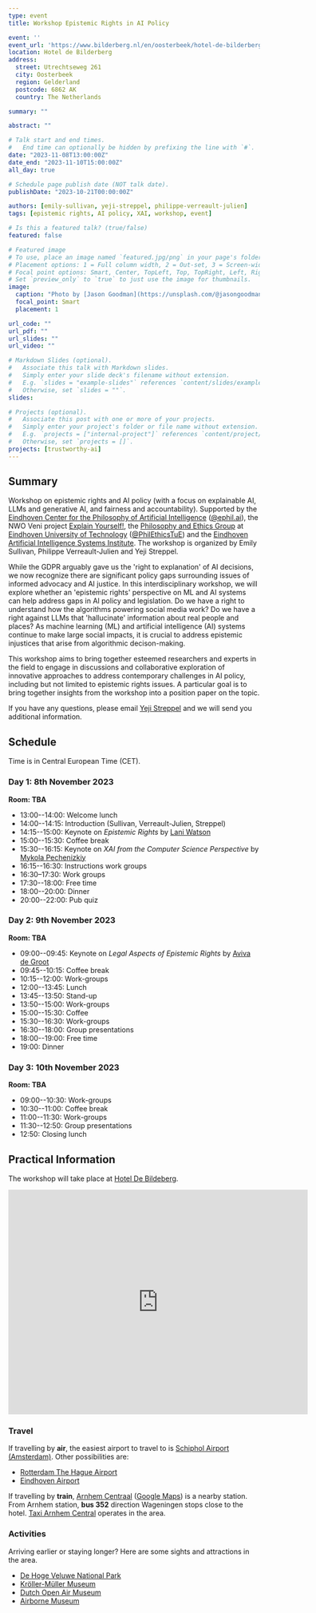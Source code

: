 ```yaml
---
type: event
title: Workshop Epistemic Rights in AI Policy

event: ''
event_url: 'https://www.bilderberg.nl/en/oosterbeek/hotel-de-bilderberg/'
location: Hotel de Bilderberg
address:
  street: Utrechtseweg 261
  city: Oosterbeek
  region: Gelderland
  postcode: 6862 AK
  country: The Netherlands

summary: ""

abstract: ""

# Talk start and end times.
#   End time can optionally be hidden by prefixing the line with `#`.
date: "2023-11-08T13:00:00Z"
date_end: "2023-11-10T15:00:00Z"
all_day: true

# Schedule page publish date (NOT talk date).
publishDate: "2023-10-21T00:00:00Z"

authors: [emily-sullivan, yeji-streppel, philippe-verreault-julien]
tags: [epistemic rights, AI policy, XAI, workshop, event]

# Is this a featured talk? (true/false)
featured: false

# Featured image
# To use, place an image named `featured.jpg/png` in your page's folder.
# Placement options: 1 = Full column width, 2 = Out-set, 3 = Screen-width
# Focal point options: Smart, Center, TopLeft, Top, TopRight, Left, Right, BottomLeft, Bottom, BottomRight
# Set `preview_only` to `true` to just use the image for thumbnails.
image:
  caption: "Photo by [Jason Goodman](https://unsplash.com/@jasongoodman_youxventures) on [Unsplash](https://unsplash.com/photos/Oalh2MojUuk)"
  focal_point: Smart
  placement: 1

url_code: ""
url_pdf: ""
url_slides: ""
url_video: ""

# Markdown Slides (optional).
#   Associate this talk with Markdown slides.
#   Simply enter your slide deck's filename without extension.
#   E.g. `slides = "example-slides"` references `content/slides/example-slides.md`.
#   Otherwise, set `slides = ""`.
slides:

# Projects (optional).
#   Associate this post with one or more of your projects.
#   Simply enter your project's folder or file name without extension.
#   E.g. `projects = ["internal-project"]` references `content/project/deep-learning/index.md`.
#   Otherwise, set `projects = []`.
projects: [trustworthy-ai]
---
```


## Summary

Workshop on epistemic rights and AI policy (with a focus on explainable AI, LLMs and generative AI, and fairness and accountability). Supported by the [Eindhoven Center for the Philosophy of Artificial Intelligence](https://ephil.ai) ([@ephil.ai](https://twitter.com/ephil_ai)), the NWO Veni project [Explain Yourself!](https://www.nwo.nl/en/projects/viveni201f051), the [Philosophy and Ethics Group](https://research.tue.nl/en/organisations/philosophy-ethics) at [Eindhoven University of Technology](https://www.tue.nl/en/) ([@PhilEthicsTuE](https://twitter.com/PhilEthicsTUe)) and the [Eindhoven Artificial Intelligence Systems Institute](https://www.tue.nl/en/research/institutes/eindhoven-artificial-intelligence-systems-institute). The workshop is organized by Emily Sullivan, Philippe Verreault-Julien and Yeji Streppel. 

While the GDPR arguably gave us the 'right to explanation' of AI decisions, we now recognize there are significant policy gaps surrounding issues of informed advocacy and AI justice. In this interdisciplinary workshop, we will explore whether an 'epistemic rights' perspective on ML and AI systems can help address gaps in AI policy and legislation. Do we have a right to understand how the algorithms powering social media work? Do we have a right against LLMs that 'hallucinate' information about real people and places? As machine learning (ML) and artificial intelligence (AI) systems continue to make large social impacts, it is crucial to address epistemic injustices that arise from algorithmic decison-making.

This workshop aims to bring together esteemed researchers and experts in the field to engage in discussions and collaborative exploration of innovative approaches to address contemporary challenges in AI policy, including but not limited to epistemic rights issues. A particular goal is to bring together insights from the workshop into a position paper on the topic.

If you have any questions, please email [Yeji Streppel](mailto:y.j.m.b.k.streppel@tue.nl) and we will send you additional information.

## Schedule

Time is in Central European Time (CET).

### Day 1: 8th November 2023 

**Room: TBA**

- 13:00--14:00: Welcome lunch
- 14:00--14:15: Introduction (Sullivan, Verreault-Julien, Streppel)
- 14:15--15:00: Keynote on *Epistemic Rights* by [Lani Watson](https://www.philosophyofquestions.com/who-is-lani-watson)
- 15:00--15:30: Coffee break
- 15:30--16:15: Keynote on *XAI from the Computer Science Perspective* by [Mykola Pechenizkiy](https://www.tue.nl/en/research/researchers/mykola-pechenizkiy)
- 16:15--16:30: Instructions work groups
- 16:30–17:30: Work groups
- 17:30--18:00: Free time
- 18:00--20:00: Dinner
- 20:00--22:00: Pub quiz

### Day 2: 9th November 2023

**Room: TBA**

- 09:00--09:45: Keynote on *Legal Aspects of Epistemic Rights* by [Aviva de Groot](https://www.tilburguniversity.edu/nl/medewerkers/aviva-degroot)
- 09:45--10:15: Coffee break
- 10:15--12:00: Work-groups
- 12:00--13:45: Lunch
- 13:45--13:50: Stand-up
- 13:50--15:00: Work-groups
- 15:00--15:30: Coffee
- 15:30--16:30: Work-groups
- 16:30--18:00: Group presentations
- 18:00--19:00: Free time
- 19:00: Dinner

### Day 3: 10th November 2023

**Room: TBA**

- 09:00--10:30: Work-groups
- 10:30--11:00: Coffee break
- 11:00--11:30: Work-groups
- 11:30--12:50: Group presentations
- 12:50: Closing lunch


## Practical Information

The workshop will take place at [Hotel De Bildeberg](https://www.bilderberg.nl/en/oosterbeek/hotel-de-bilderberg/).

<iframe src="https://www.google.com/maps/embed?pb=!1m18!1m12!1m3!1d2456.9230215667135!2d5.81527907664908!3d51.990056671927086!2m3!1f0!2f0!3f0!3m2!1i1024!2i768!4f13.1!3m3!1m2!1s0x47c7af1a3b32acbf%3A0x190e7d091d88b9c5!2sHotel%20de%20Bilderberg!5e0!3m2!1sen!2sca!4v1695978646765!5m2!1sen!2sca" width="600" height="450" style="border:0;" allowfullscreen="" loading="lazy" referrerpolicy="no-referrer-when-downgrade"></iframe>

### Travel

If travelling by **air**, the easiest airport to travel to is [Schiphol Airport (Amsterdam)](https://www.schiphol.nl/en/). Other possibilities are:

- [Rotterdam The Hague Airport](https://www.rotterdamthehagueairport.nl/en/)
- [Eindhoven Airport](https://www.eindhovenairport.nl/en)

If travelling by **train**, [Arnhem Centraal](https://www.ns.nl/en/featured/destinations/arnhem) ([Google Maps](https://maps.app.goo.gl/xevnMoYieWDsCsTDA)) is a nearby station. From Arnhem station, **bus 352** direction Wageningen stops close to the hotel. [Taxi Arnhem Central](https://taxiarnhemcentrale.nl) operates in the area.


### Activities

Arriving earlier or staying longer? Here are some sights and attractions in the area.

- [De Hoge Veluwe National Park](https://www.hogeveluwe.nl/en)
- [Kröller-Müller Museum](https://krollermuller.nl/en)
- [Dutch Open Air Museum](https://www.openluchtmuseum.nl/?taal=en)
- [Airborne Museum](https://www.airbornemuseum.nl/en/home)
